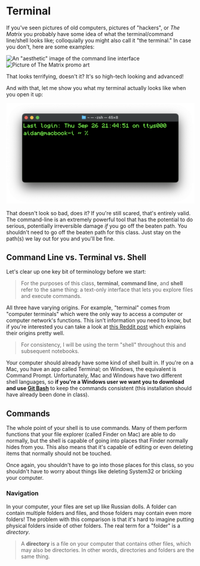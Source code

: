 # Terminal

If you've seen pictures of old computers, pictures of "hackers", or *The Matrix* you probably have some idea of what the terminal/command line/shell looks like; colloquially you might also call it "the terminal." In case you don't, here are some examples:

![An "aesthetic" image of the command line interface](https://carlalexander.ca/uploads/2018/09/sai-kiran-anagani-555972-unsplash.jpg?width=4608)
![Picture of The Matrix promo art](https://static1.srcdn.com/wordpress/wp-content/uploads/2017/10/Keanu-Reeves-The-Matrix-Code.jpg?q=50&fit=crop&w=1140&h=&dpr=1.5)

That looks terrifying, doesn't it? It's so high-tech looking and advanced!

And with that, let me show you what my terminal actually looks like when you open it up:

![Screenshot of Mac's command-line interface, the Terminal app](terminal.png)

That doesn't look so bad, does it? If you're still scared, that's entirely valid. The command-line is an extremely powerful tool that has the potential to do serious, potentially irreversible damage *if* you go off the beaten path. You shouldn't need to go off the beaten path for this class. Just stay on the path(s) we lay out for you and you'll be fine.

## Command Line vs. Terminal vs. Shell

Let's clear up one key bit of terminology before we start:

> For the purposes of this class, **terminal**, **command line**, and **shell** refer to the same thing: a text-only interface that lets you explore files and execute commands.

All three have varying origins. For example, "terminal" comes from "computer terminals" which were the only way to access a computer or computer network's functions. This isn't information you need to know, but if you're interested you can take a look at [this Reddit post](https://www.reddit.com/r/learnprogramming/comments/6xr0l9/whats_the_difference_between_terminal_shell/) which explains their origins pretty well.

> For consistency, I will be using the term "shell" throughout this and subsequent notebooks.

Your computer should already have some kind of shell built in. If you're on a Mac, you have an app called Terminal; on Windows, the equivalent is Command Prompt. Unfortunately, Mac and Windows have two different shell languages, so **if you're a Windows user we want you to download and use [Git Bash](https://git-scm.com/downloads)** to keep the commands consistent (this installation should have already been done in class).

## Commands

The whole point of your shell is to use commands. Many of them perform functions that your file explorer (called Finder on Mac) are able to do normally, but the shell is capable of going into places that Finder normally hides from you. This also means that it's capable of editing or even deleting items that normally should not be touched.

Once again, you shouldn't have to go into those places for this class, so you shouldn't have to worry about things like deleting System32 or bricking your computer.

### Navigation

In your computer, your files are set up like Russian dolls. A folder can contain multiple folders and files, and those folders may contain even more folders! The problem with this comparison is that it's hard to imagine putting physical folders inside of other folders. The real term for a "folder" is a *directory*.

> A **directory** is a file on your computer that contains other files, which may also be directories. In other words, directories and folders are the same thing.
